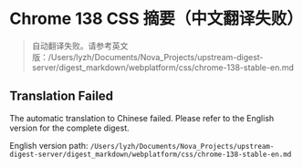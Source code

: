 # Chrome 138 CSS 摘要（中文翻译失败）

> 自动翻译失败。请参考英文版：/Users/lyzh/Documents/Nova_Projects/upstream-digest-server/digest_markdown/webplatform/css/chrome-138-stable-en.md

## Translation Failed

The automatic translation to Chinese failed. Please refer to the English version for the complete digest.

English version path: `/Users/lyzh/Documents/Nova_Projects/upstream-digest-server/digest_markdown/webplatform/css/chrome-138-stable-en.md`
